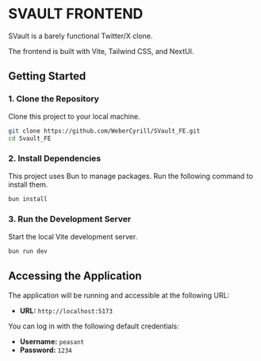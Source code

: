 # SVAULT FRONTEND

SVault is a barely functional Twitter/X clone.

The frontend 
is built with Vite, Tailwind CSS, and NextUI.

## Getting Started

### 1. Clone the Repository

Clone this project to your local machine.

```bash
git clone https://github.com/WeberCyrill/SVault_FE.git
cd Svault_FE
```

### 2. Install Dependencies

This project uses Bun to manage packages. Run the following command to install them.

```bash
bun install
```

### 3. Run the Development Server

Start the local Vite development server.

```bash
bun run dev
```

## Accessing the Application

The application will be running and accessible at the following URL:

-   **URL:** `http://localhost:5173`

You can log in with the following default credentials:

-   **Username:** `peasant`
-   **Password:** `1234`
